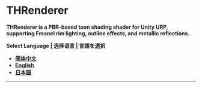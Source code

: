 # THRenderer

**THRenderer is a PBR-based toon shading shader for Unity URP, supporting Fresnel rim lighting, outline effects, and metallic reflections.**  

**Select Language | 选择语言 | 言語を選択**  
-  **[简体中文](README_CN.md)**  
-  **[English](README_EN.md)**  
-  **[日本語](README_JP.md)**  

---
